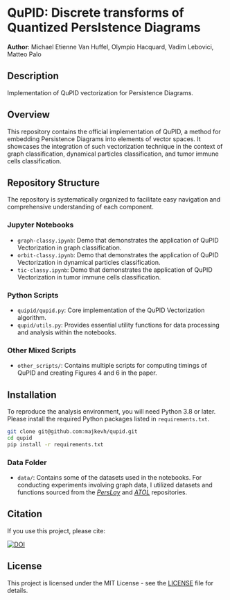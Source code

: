 # QuPID: Discrete transforms of Quantized PersIstence Diagrams
**Author**: Michael Etienne Van Huffel, Olympio Hacquard, Vadim Lebovici, Matteo Palo 

## Description
Implementation of QuPID vectorization for Persistence Diagrams.

## Overview
This repository contains the official implementation of QuPID, a method for embedding Persistence Diagrams into elements of vector spaces. It showcases the integration of such vectorization technique in the context of graph classification, dynamical particles classification, and tumor immune cells classification.

## Repository Structure
The repository is systematically organized to facilitate easy navigation and comprehensive understanding of each component.

### Jupyter Notebooks
- `graph-classy.ipynb`: Demo that demonstrates the application of QuPID Vectorization in graph classification.
- `orbit-classy.ipynb`: Demo that demonstrates the application of QuPID Vectorization in dynamical particles classification.
- `tic-classy.ipynb`: Demo that demonstrates the application of QuPID Vectorization in tumor immune cells classification.

### Python Scripts
- `quipid/qupid.py`: Core implementation of the QuPID Vectorization algorithm.
- `qupid/utils.py`: Provides essential utility functions for data processing and analysis within the notebooks.


### Other Mixed Scripts
- `other_scripts/`: Contains multiple scripts for computing timings of QuPID and creating Figures 4 and 6 in the paper.

## Installation
To reproduce the analysis environment, you will need Python 3.8 or later. Please install the required Python packages listed in `requirements.txt`.

```bash
git clone git@github.com:majkevh/qupid.git
cd qupid
pip install -r requirements.txt
```

### Data Folder 
- `data/`: Contains some of the datasets used in the notebooks. For conducting experiments involving graph data, I utilized datasets and functions sourced from the [*PersLay*](https://github.com/MathieuCarriere/perslay) and [*ATOL*](https://github.com/martinroyer/atol) repositories. 

## Citation
If you use this project, please cite: 

[![DOI](https://zenodo.org/badge/829908288.svg)](https://zenodo.org/doi/10.5281/zenodo.13827944)

## License
This project is licensed under the MIT License - see the [LICENSE](LICENSE) file for details.
